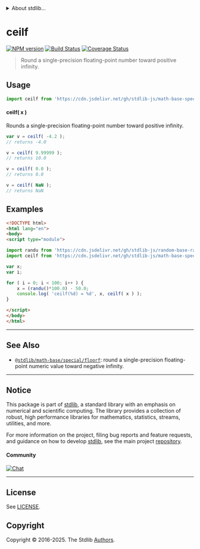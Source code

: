 <!--

@license Apache-2.0

Copyright (c) 2020 The Stdlib Authors.

Licensed under the Apache License, Version 2.0 (the "License");
you may not use this file except in compliance with the License.
You may obtain a copy of the License at

   http://www.apache.org/licenses/LICENSE-2.0

Unless required by applicable law or agreed to in writing, software
distributed under the License is distributed on an "AS IS" BASIS,
WITHOUT WARRANTIES OR CONDITIONS OF ANY KIND, either express or implied.
See the License for the specific language governing permissions and
limitations under the License.

-->


<details>
  <summary>
    About stdlib...
  </summary>
  <p>We believe in a future in which the web is a preferred environment for numerical computation. To help realize this future, we've built stdlib. stdlib is a standard library, with an emphasis on numerical and scientific computation, written in JavaScript (and C) for execution in browsers and in Node.js.</p>
  <p>The library is fully decomposable, being architected in such a way that you can swap out and mix and match APIs and functionality to cater to your exact preferences and use cases.</p>
  <p>When you use stdlib, you can be absolutely certain that you are using the most thorough, rigorous, well-written, studied, documented, tested, measured, and high-quality code out there.</p>
  <p>To join us in bringing numerical computing to the web, get started by checking us out on <a href="https://github.com/stdlib-js/stdlib">GitHub</a>, and please consider <a href="https://opencollective.com/stdlib">financially supporting stdlib</a>. We greatly appreciate your continued support!</p>
</details>

# ceilf

[![NPM version][npm-image]][npm-url] [![Build Status][test-image]][test-url] [![Coverage Status][coverage-image]][coverage-url] <!-- [![dependencies][dependencies-image]][dependencies-url] -->

> Round a single-precision floating-point number toward positive infinity.



<section class="usage">

## Usage

```javascript
import ceilf from 'https://cdn.jsdelivr.net/gh/stdlib-js/math-base-special-ceilf@esm/index.mjs';
```

#### ceilf( x )

Rounds a single-precision floating-point number toward positive infinity.

```javascript
var v = ceilf( -4.2 );
// returns -4.0

v = ceilf( 9.99999 );
// returns 10.0

v = ceilf( 0.0 );
// returns 0.0

v = ceilf( NaN );
// returns NaN
```

</section>

<!-- /.usage -->

<section class="examples">

## Examples

<!-- eslint no-undef: "error" -->

```html
<!DOCTYPE html>
<html lang="en">
<body>
<script type="module">

import randu from 'https://cdn.jsdelivr.net/gh/stdlib-js/random-base-randu@esm/index.mjs';
import ceilf from 'https://cdn.jsdelivr.net/gh/stdlib-js/math-base-special-ceilf@esm/index.mjs';

var x;
var i;

for ( i = 0; i < 100; i++ ) {
    x = (randu()*100.0) - 50.0;
    console.log( 'ceilf(%d) = %d', x, ceilf( x ) );
}

</script>
</body>
</html>
```

</section>

<!-- /.examples -->

<!-- C interface documentation. -->



<!-- Section for related `stdlib` packages. Do not manually edit this section, as it is automatically populated. -->

<section class="related">

* * *

## See Also

-   <span class="package-name">[`@stdlib/math-base/special/floorf`][@stdlib/math/base/special/floorf]</span><span class="delimiter">: </span><span class="description">round a single-precision floating-point numeric value toward negative infinity.</span>

</section>

<!-- /.related -->

<!-- Section for all links. Make sure to keep an empty line after the `section` element and another before the `/section` close. -->


<section class="main-repo" >

* * *

## Notice

This package is part of [stdlib][stdlib], a standard library with an emphasis on numerical and scientific computing. The library provides a collection of robust, high performance libraries for mathematics, statistics, streams, utilities, and more.

For more information on the project, filing bug reports and feature requests, and guidance on how to develop [stdlib][stdlib], see the main project [repository][stdlib].

#### Community

[![Chat][chat-image]][chat-url]

---

## License

See [LICENSE][stdlib-license].


## Copyright

Copyright &copy; 2016-2025. The Stdlib [Authors][stdlib-authors].

</section>

<!-- /.stdlib -->

<!-- Section for all links. Make sure to keep an empty line after the `section` element and another before the `/section` close. -->

<section class="links">

[npm-image]: http://img.shields.io/npm/v/@stdlib/math-base-special-ceilf.svg
[npm-url]: https://npmjs.org/package/@stdlib/math-base-special-ceilf

[test-image]: https://github.com/stdlib-js/math-base-special-ceilf/actions/workflows/test.yml/badge.svg?branch=main
[test-url]: https://github.com/stdlib-js/math-base-special-ceilf/actions/workflows/test.yml?query=branch:main

[coverage-image]: https://img.shields.io/codecov/c/github/stdlib-js/math-base-special-ceilf/main.svg
[coverage-url]: https://codecov.io/github/stdlib-js/math-base-special-ceilf?branch=main

<!--

[dependencies-image]: https://img.shields.io/david/stdlib-js/math-base-special-ceilf.svg
[dependencies-url]: https://david-dm.org/stdlib-js/math-base-special-ceilf/main

-->

[chat-image]: https://img.shields.io/gitter/room/stdlib-js/stdlib.svg
[chat-url]: https://app.gitter.im/#/room/#stdlib-js_stdlib:gitter.im

[stdlib]: https://github.com/stdlib-js/stdlib

[stdlib-authors]: https://github.com/stdlib-js/stdlib/graphs/contributors

[umd]: https://github.com/umdjs/umd
[es-module]: https://developer.mozilla.org/en-US/docs/Web/JavaScript/Guide/Modules

[deno-url]: https://github.com/stdlib-js/math-base-special-ceilf/tree/deno
[deno-readme]: https://github.com/stdlib-js/math-base-special-ceilf/blob/deno/README.md
[umd-url]: https://github.com/stdlib-js/math-base-special-ceilf/tree/umd
[umd-readme]: https://github.com/stdlib-js/math-base-special-ceilf/blob/umd/README.md
[esm-url]: https://github.com/stdlib-js/math-base-special-ceilf/tree/esm
[esm-readme]: https://github.com/stdlib-js/math-base-special-ceilf/blob/esm/README.md
[branches-url]: https://github.com/stdlib-js/math-base-special-ceilf/blob/main/branches.md

[stdlib-license]: https://raw.githubusercontent.com/stdlib-js/math-base-special-ceilf/main/LICENSE

<!-- <related-links> -->

[@stdlib/math/base/special/floorf]: https://github.com/stdlib-js/math-base-special-floorf/tree/esm

<!-- </related-links> -->

</section>

<!-- /.links -->

